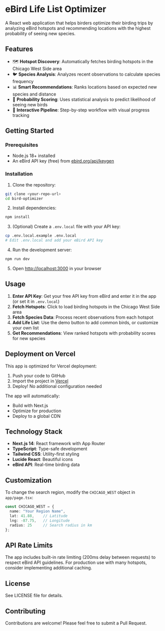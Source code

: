 # eBird Life List Optimizer

A React web application that helps birders optimize their birding trips by analyzing eBird hotspots and recommending locations with the highest probability of seeing new species.

## Features

- 🗺️ **Hotspot Discovery**: Automatically fetches birding hotspots in the Chicago West Side area
- 🐦 **Species Analysis**: Analyzes recent observations to calculate species frequency
- 📊 **Smart Recommendations**: Ranks locations based on expected new species and distance
- 🎯 **Probability Scoring**: Uses statistical analysis to predict likelihood of seeing new birds
- 🚀 **Interactive Pipeline**: Step-by-step workflow with visual progress tracking

## Getting Started

### Prerequisites

- Node.js 18+ installed
- An eBird API key (free) from [ebird.org/api/keygen](https://ebird.org/api/keygen)

### Installation

1. Clone the repository:
```bash
git clone <your-repo-url>
cd bird-optimizer
```

2. Install dependencies:
```bash
npm install
```

3. (Optional) Create a `.env.local` file with your API key:
```bash
cp .env.local.example .env.local
# Edit .env.local and add your eBird API key
```

4. Run the development server:
```bash
npm run dev
```

5. Open [http://localhost:3000](http://localhost:3000) in your browser

## Usage

1. **Enter API Key**: Get your free API key from eBird and enter it in the app (or set it in `.env.local`)
2. **Fetch Hotspots**: Click to load birding hotspots in the Chicago West Side area
3. **Fetch Species Data**: Process recent observations from each hotspot
4. **Add Life List**: Use the demo button to add common birds, or customize your own list
5. **Get Recommendations**: View ranked hotspots with probability scores for new species

## Deployment on Vercel

This app is optimized for Vercel deployment:

1. Push your code to GitHub
2. Import the project in [Vercel](https://vercel.com)
3. Deploy! No additional configuration needed

The app will automatically:
- Build with Next.js
- Optimize for production
- Deploy to a global CDN

## Technology Stack

- **Next.js 14**: React framework with App Router
- **TypeScript**: Type-safe development
- **Tailwind CSS**: Utility-first styling
- **Lucide React**: Beautiful icons
- **eBird API**: Real-time birding data

## Customization

To change the search region, modify the `CHICAGO_WEST` object in `app/page.tsx`:

```typescript
const CHICAGO_WEST = {
  name: "Your Region Name",
  lat: 41.88,    // Latitude
  lng: -87.75,   // Longitude
  radius: 25     // Search radius in km
};
```

## API Rate Limits

The app includes built-in rate limiting (200ms delay between requests) to respect eBird API guidelines. For production use with many hotspots, consider implementing additional caching.

## License

See LICENSE file for details.

## Contributing

Contributions are welcome! Please feel free to submit a Pull Request.
